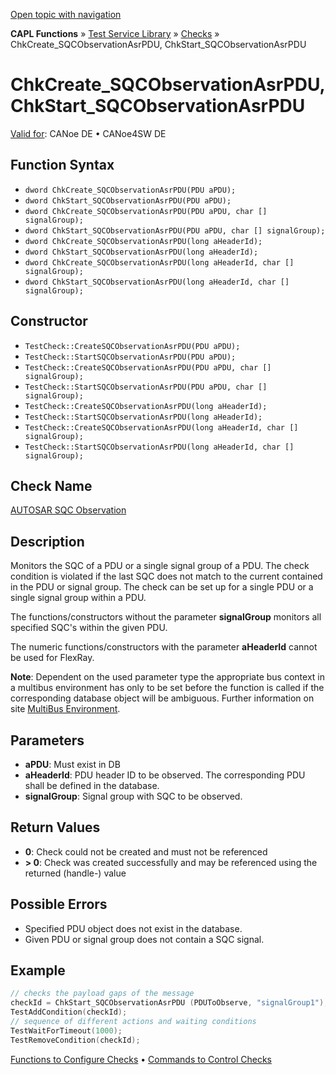 [Open topic with navigation](../../../../../CANoeDEFamily.htm#Topics/CAPLFunctions/Test/Functions/CAPLfunctionChkCreateSQCObservationAsrPDU.md)

**CAPL Functions** » [Test Service Library](../CAPLfunctionsTSLOverview.md) » [Checks](../CAPLfunctionsTSLCheckOverview.md) » ChkCreate_SQCObservationAsrPDU, ChkStart_SQCObservationAsrPDU

# ChkCreate_SQCObservationAsrPDU, ChkStart_SQCObservationAsrPDU

[Valid for](../../../Shared/FeatureAvailability.md):  CANoe DE • CANoe4SW DE

## Function Syntax

- `dword ChkCreate_SQCObservationAsrPDU(PDU aPDU);`
- `dword ChkStart_SQCObservationAsrPDU(PDU aPDU);`
- `dword ChkCreate_SQCObservationAsrPDU(PDU aPDU, char [] signalGroup);`
- `dword ChkStart_SQCObservationAsrPDU(PDU aPDU, char [] signalGroup);`
- `dword ChkCreate_SQCObservationAsrPDU(long aHeaderId);`
- `dword ChkStart_SQCObservationAsrPDU(long aHeaderId);`
- `dword ChkCreate_SQCObservationAsrPDU(long aHeaderId, char [] signalGroup);`
- `dword ChkStart_SQCObservationAsrPDU(long aHeaderId, char [] signalGroup);`

## Constructor

- `TestCheck::CreateSQCObservationAsrPDU(PDU aPDU);`
- `TestCheck::StartSQCObservationAsrPDU(PDU aPDU);`
- `TestCheck::CreateSQCObservationAsrPDU(PDU aPDU, char [] signalGroup);`
- `TestCheck::StartSQCObservationAsrPDU(PDU aPDU, char [] signalGroup);`
- `TestCheck::CreateSQCObservationAsrPDU(long aHeaderId);`
- `TestCheck::StartSQCObservationAsrPDU(long aHeaderId);`
- `TestCheck::CreateSQCObservationAsrPDU(long aHeaderId, char [] signalGroup);`
- `TestCheck::StartSQCObservationAsrPDU(long aHeaderId, char [] signalGroup);`

## Check Name

[AUTOSAR SQC Observation](../../../TestCommands/CheckDescriptions/CDAUTOSARSQCObservation.md)

## Description

Monitors the SQC of a PDU or a single signal group of a PDU. The check condition is violated if the last SQC does not match to the current contained in the PDU or signal group. The check can be set up for a single PDU or a single signal group within a PDU.

The functions/constructors without the parameter **signalGroup** monitors all specified SQC's within the given PDU.

The numeric functions/constructors with the parameter **aHeaderId** cannot be used for FlexRay.

**Note**: Dependent on the used parameter type the appropriate bus context in a multibus environment has only to be set before the function is called if the corresponding database object will be ambiguous. Further information on site [MultiBus Environment](../../../Shared/CAPL/General/TestMultiBusEnvironment.md).

## Parameters

- **aPDU**: Must exist in DB
- **aHeaderId**: PDU header ID to be observed. The corresponding PDU shall be defined in the database.
- **signalGroup**: Signal group with SQC to be observed.

## Return Values

- **0**: Check could not be created and must not be referenced
- **> 0**: Check was created successfully and may be referenced using the returned (handle-) value

## Possible Errors

- Specified PDU object does not exist in the database.
- Given PDU or signal group does not contain a SQC signal.

## Example

```cpp
// checks the payload gaps of the message
checkId = ChkStart_SQCObservationAsrPDU (PDUToObserve, "signalGroup1");
TestAddCondition(checkId);
// sequence of different actions and waiting conditions
TestWaitForTimeout(1000);
TestRemoveCondition(checkId);
```

[Functions to Configure Checks](../CAPLfunctionsTSLConfigurationFunctions.md) • [Commands to Control Checks](../CAPLfunctionsTSLCheckControlCommands.md)
